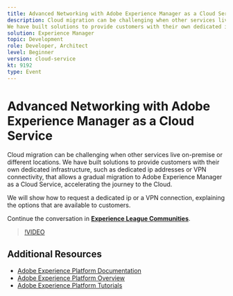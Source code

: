 ```yaml
---
title: Advanced Networking with Adobe Experience Manager as a Cloud Service
description: Cloud migration can be challenging when other services live on-premise or different locations.
We have built solutions to provide customers with their own dedicated infrastructure, such as dedicated ip addresses or VPN connectivity, that allows a gradual migration to Adobe Experience Manager as a Cloud Service, accelerating the journey to the Cloud.
solution: Experience Manager
topic: Development
role: Developer, Architect
level: Beginner
version: cloud-service
kt: 9192
type: Event
---
```

# Advanced Networking with Adobe Experience Manager as a Cloud Service

Cloud migration can be challenging when other services live on-premise or different locations.
We have built solutions to provide customers with their own dedicated infrastructure, such as dedicated ip addresses or VPN connectivity, that allows a gradual migration to Adobe Experience Manager as a Cloud Service, accelerating the journey to the Cloud.

We will show how to request a dedicated ip or a VPN connection, explaining the options that are available to customers.

Continue the conversation in **[Experience League Communities](https://adobe.ly/3EUTdAo)**.

>[!VIDEO](https://video.tv.adobe.com/v/337898/?quality=12&learn=on&hidetitle=true)

## Additional Resources

- [Adobe Experience Platform Documentation](https://experienceleague.adobe.com/docs/experience-platform.html)
- [Adobe Experience Platform Overview](https://experienceleague.adobe.com/docs/experience-platform/landing/home.html)
- [Adobe Experience Platform Tutorials](https://experienceleague.adobe.com/docs/platform-learn/tutorials/overview.html?lang=en)

